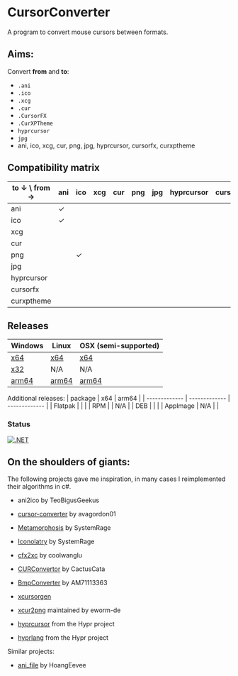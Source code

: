 ﻿# CursorConverter

A program to convert mouse cursors between formats.

## Aims:

Convert **from** and **to**:
<div>

- `.ani`
- `.ico`
- `.xcg`
- `.cur`
- `.CursorFX`
- `.CurXPTheme`
- `hyprcursor`
- `jpg`
- ani, ico, xcg, cur, png, jpg, hyprcursor, cursorfx, curxptheme

## Compatibility matrix

| to &darr; \\ from &rarr; 	| ani		| ico	| xcg	| cur	| png	| jpg	| hyprcursor| cursorfx	| curxptheme|
|-------------------------	|-------	|-----	|-----	|-----	|-------|-----	|-----		|-----		|   -----	|
| ani                     	| &check; 	|		|     	|   	|		|		|			|			|			|
| ico		              	| &check;	|     	|     	|   	|		|		|			|			|			|
| xcg                    	|		 	|     	|     	|   	|		|		|			|			|			|
| cur                    	|		 	|     	|     	|   	|		|		|			|			|			|
| png                    	|		 	|&check;|     	|   	|		|		|			|			|			|
| jpg                    	|		 	|     	|     	|   	|		|		|			|			|			|
| hyprcursor                |		 	|     	|     	|   	|		|		|			|			|			|
| cursorfx                  |		 	|     	|     	|   	|		|		|			|			|			|
| curxptheme                |		 	|     	|     	|   	|		|		|			|			|			|


## Releases

| Windows  | Linux | OSX (semi-supported) |
| ------------- | ------------- | ------------- |
| [x64](https://github.com/Neurofibromin/CursorConverter/releases/download/0.1.3/CursorConverter-win-x64-8.0.x.exe) | [x64](https://github.com/Neurofibromin/CursorConverter/releases/download/0.1.3/CursorConverter-linux-x64-8.0.x) | [x64](https://github.com/Neurofibromin/CursorConverter/releases/download/0.1.3/CursorConverter-osx-x64-8.0.x)
| [x32](https://github.com/Neurofibromin/CursorConverter/releases/download/0.1.3/CursorConverter-win-x86-8.0.x.exe) | N/A | N/A |
| [arm64](https://github.com/Neurofibromin/CursorConverter/releases/download/0.1.3/CursorConverter-win-arm64-8.0.x.exe) | [arm64](https://github.com/Neurofibromin/CursorConverter/releases/download/0.1.3/CursorConverter-linux-arm64-8.0.x) | [arm64](https://github.com/Neurofibromin/CursorConverter/releases/download/0.1.3/CursorConverter-osx-arm64) |

Additional releases:
| package  | x64 | arm64 |
| ------------- | ------------- | ------------- |
| Flatpak	|		[](https://github.com/Neurofibromin/CursorConverter/releases/download/0.1.3/CursorConverter-0.1.3-1.x86_64.flatpak)		|	[](https://github.com/Neurofibromin/CursorConverter/releases/download/0.1.3/CursorConverter-0.1.3-1.aarch64.flatpak)			|
|    RPM	|		[](https://github.com/Neurofibromin/CursorConverter/releases/download/0.1.3/CursorConverter_0.1.3-1.x86_64.rpm)		|	N/A			|
|    DEB	|		[](https://github.com/Neurofibromin/CursorConverter/releases/download/0.1.3/CursorConverter_0.1.3-1_amd64.deb)		|	[](https://github.com/Neurofibromin/CursorConverter/releases/download/0.1.3/CursorConverter_0.1.3-1_arm64.deb)			|
| AppImage	|		N/A		|	[](https://github.com/Neurofibromin/CursorConverter/releases/download/0.1.3/CursorConverter-0.1.3-1.x86_64.AppImage)			|


### Status
[![.NET](https://github.com/Neurofibromin/CursorConverter/actions/workflows/master.yml/badge.svg)](https://github.com/Neurofibromin/CursorConverter/actions/workflows/master.yml)


## On the shoulders of giants:
The following projects gave me inspiration, in many cases I reimplemented their algorithms in c#.

- ani2ico by TeoBigusGeekus
- [cursor-converter](https://github.com/avagordon01/cursor-converter) by avagordon01
- [Metamorphosis](https://github.com/SystemRage/Metamorphosis) by SystemRage
- [Iconolatry](https://github.com/SystemRage/Iconolatry) by SystemRage
- [cfx2xc](https://github.com/coolwanglu/cfx2xc) by coolwanglu
- [CURConvertor](https://github.com/CactusCata/CURConvertor) by CactusCata
- [BmpConverter](https://github.com/AM71113363/BmpConverter) by AM71113363
- [xcursorgen](https://gitlab.freedesktop.org/xorg/app/xcursorgen)

- [xcur2png](https://github.com/eworm-de/xcur2png) maintained by eworm-de
- [hyprcursor](https://github.com/hyprwm/hyprcursor) from the Hypr project
- [hyprlang](https://github.com/hyprwm/hyprlang) from the Hypr project


Similar projects:
- [ani_file](https://github.com/HoangEevee/ani_file) by HoangEevee